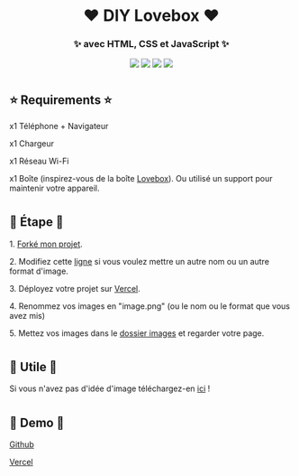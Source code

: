 <h1 align="center"> ❤ DIY Lovebox ❤ </h1>
<h3 align="center"> ✨ avec HTML, CSS et JavaScript ✨ </h3>
<div align="center">

<img src="https://img.shields.io/github/stars/LeBazarDeBryan/DIY_Lovebox?label=%C3%89toile" />
<img src="https://img.shields.io/github/forks/LeBazarDeBryan/DIY_Lovebox?label=Fork" />
<img src="https://img.shields.io/github/watchers/LeBazarDeBryan/DIY_Lovebox?label=Watching" />
<img src="https://img.shields.io/github/issues/LeBazarDeBryan/DIY_Lovebox?label=Issues" /> </div>

#

<h2> ⭐ Requirements ⭐ </h2>

<p> x1 Téléphone + Navigateur </p>
<p> x1 Chargeur </p>
<p> x1 Réseau Wi-Fi </p>
<p> x1 Boîte (inspirez-vous de la boîte <a href="assets/images/lovebox.png?raw=true">Lovebox</a>). Ou utilisé un support pour maintenir votre appareil. </p>

#

<h2> 🌟 Étape 🌟 </h2>

<p> 1. <a href="https://github.com/LeBazarDeBryan/DIY_Lovebox/fork">Forké mon projet</a>. </p>
<p> 2. Modifiez cette <a href="index.html#L28">ligne</a> si vous voulez mettre un autre nom ou un autre format d'image. </p>
<p> 3. Déployez votre projet sur <a href="https://vercel.app">Vercel</a>. </p>
<p> 4. Renommez vos images en "image.png" (ou le nom ou le format que vous avez mis) </p>
<p> 5. Mettez vos images dans le <a href="images">dossier images</a> et regarder votre page. </p>

#

<h2> 💞 Utile 💞 </h2>

<p> Si vous n'avez pas d'idée d'image téléchargez-en <a href="database">ici</a> ! </p>

#

<h2> 🌠 Demo 🌠 </h2>

<p> <a href="https://lebazardebryan.github.io/DIY_Lovebox/"> Github </a></p>
<p> <a href="https://diy-lovebox.vercel.app/"> Vercel </a></p>
